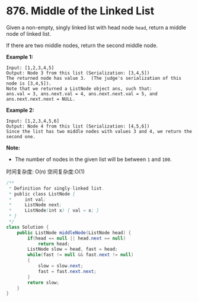 # 876. Middle of the Linked List



Given a non-empty, singly linked list with head node `head`, return a middle node of linked list.

If there are two middle nodes, return the second middle node.

**Example 1:**

```text
Input: [1,2,3,4,5]
Output: Node 3 from this list (Serialization: [3,4,5])
The returned node has value 3.  (The judge's serialization of this node is [3,4,5]).
Note that we returned a ListNode object ans, such that:
ans.val = 3, ans.next.val = 4, ans.next.next.val = 5, and ans.next.next.next = NULL.
```

**Example 2:**

```text
Input: [1,2,3,4,5,6]
Output: Node 4 from this list (Serialization: [4,5,6])
Since the list has two middle nodes with values 3 and 4, we return the second one.
```

**Note:**

* The number of nodes in the given list will be between `1` and `100`.

时间复杂度: O\(n\) 空间复杂度:O\(1\)

```java
/**
 * Definition for singly-linked list.
 * public class ListNode {
 *     int val;
 *     ListNode next;
 *     ListNode(int x) { val = x; }
 * }
 */
class Solution {
    public ListNode middleNode(ListNode head) {
        if(head == null || head.next == null) 
            return head;
        ListNode slow = head, fast = head;
        while(fast != null && fast.next != null)
        {
            slow = slow.next;
            fast = fast.next.next;
        }
        return slow;
    }
}
```

